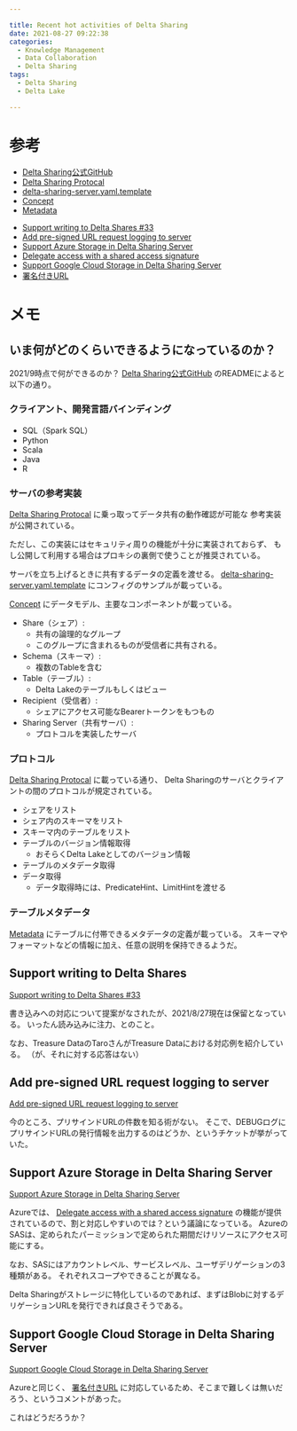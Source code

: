 ```yaml
---

title: Recent hot activities of Delta Sharing
date: 2021-08-27 09:22:38
categories:
  - Knowledge Management
  - Data Collaboration
  - Delta Sharing
tags:
  - Delta Sharing
  - Delta Lake

---
```


# 参考

* [Delta Sharing公式GitHub]
* [Delta Sharing Protocal]
* [delta-sharing-server.yaml.template]
* [Concept]
* [Metadata]

[Delta Sharing公式GitHub]: https://github.com/delta-io/delta-sharing
[Delta Sharing Protocal]: https://github.com/delta-io/delta-sharing/blob/main/PROTOCOL.md
[delta-sharing-server.yaml.template]: https://github.com/delta-io/delta-sharing/blob/main/server/src/universal/conf/delta-sharing-server.yaml.template
[Concept]: https://github.com/delta-io/delta-sharing/blob/main/PROTOCOL.md#concepts
[Metadata]: https://github.com/delta-io/delta-sharing/blob/main/PROTOCOL.md#metadata

* [Support writing to Delta Shares #33]
* [Add pre-signed URL request logging to server]
* [Support Azure Storage in Delta Sharing Server]
* [Delegate access with a shared access signature]
* [Support Google Cloud Storage in Delta Sharing Server]
* [署名付きURL]

[Support writing to Delta Shares #33]: https://github.com/delta-io/delta-sharing/issues/33
[Add pre-signed URL request logging to server]: https://github.com/delta-io/delta-sharing/issues/39
[Support Azure Storage in Delta Sharing Server]: https://github.com/delta-io/delta-sharing/issues/21
[Delegate access with a shared access signature]: https://docs.microsoft.com/en-us/rest/api/storageservices/delegate-access-with-shared-access-signature
[Support Google Cloud Storage in Delta Sharing Server]: https://github.com/delta-io/delta-sharing/issues/20
[署名付きURL]: https://cloud.google.com/storage/docs/access-control/signed-urls

# メモ

## いま何がどのくらいできるようになっているのか？

2021/9時点で何ができるのか？
[Delta Sharing公式GitHub] のREADMEによると以下の通り。

### クライアント、開発言語バインディング

* SQL（Spark SQL）
* Python
* Scala
* Java
* R

### サーバの参考実装

[Delta Sharing Protocal] に乗っ取ってデータ共有の動作確認が可能な
参考実装が公開されている。

ただし、この実装にはセキュリティ周りの機能が十分に実装されておらず、
もし公開して利用する場合はプロキシの裏側で使うことが推奨されている。

サーバを立ち上げるときに共有するデータの定義を渡せる。
[delta-sharing-server.yaml.template] にコンフィグのサンプルが載っている。

[Concept] にデータモデル、主要なコンポーネントが載っている。

* Share（シェア）:
  * 共有の論理的なグループ
  * このグループに含まれるものが受信者に共有される。
* Schema（スキーマ）:
  * 複数のTableを含む
* Table（テーブル）:
  * Delta Lakeのテーブルもしくはビュー
* Recipient（受信者）:
  * シェアにアクセス可能なBearerトークンをもつもの
* Sharing Server（共有サーバ）:
  * プロトコルを実装したサーバ


### プロトコル

[Delta Sharing Protocal] に載っている通り、
Delta Sharingのサーバとクライアントの間のプロトコルが規定されている。

* シェアをリスト
* シェア内のスキーマをリスト
* スキーマ内のテーブルをリスト
* テーブルのバージョン情報取得
  * おそらくDelta Lakeとしてのバージョン情報
* テーブルのメタデータ取得
* データ取得
  * データ取得時には、PredicateHint、LimitHintを渡せる

### テーブルメタデータ

[Metadata] にテーブルに付帯できるメタデータの定義が載っている。
スキーマやフォーマットなどの情報に加え、任意の説明を保持できるようだ。

## Support writing to Delta Shares

[Support writing to Delta Shares #33]

書き込みへの対応について提案がなされたが、2021/8/27現在は保留となっている。
いったん読み込みに注力、とのこと。

なお、Treasure DataのTaroさんがTreasure Dataにおける対応例を紹介している。
（が、それに対する応答はない）

## Add pre-signed URL request logging to server

[Add pre-signed URL request logging to server]

今のところ、プリサインドURLの件数を知る術がない。
そこで、DEBUGログにプリサインドURLの発行情報を出力するのはどうか、というチケットが挙がっていた。

## Support Azure Storage in Delta Sharing Server

[Support Azure Storage in Delta Sharing Server]

Azureでは、 [Delegate access with a shared access signature] の機能が提供されているので、割と対応しやすいのでは？という議論になっている。
AzureのSASは、定められたパーミッションで定められた期間だけリソースにアクセス可能にする。

なお、SASにはアカウントレベル、サービスレベル、ユーザデリゲーションの3種類がある。
それぞれスコープやできることが異なる。

Delta Sharingがストレージに特化しているのであれば、まずはBlobに対するデリゲーションURLを発行できれば良さそうである。

## Support Google Cloud Storage in Delta Sharing Server

[Support Google Cloud Storage in Delta Sharing Server]

Azureと同じく、 [署名付きURL] に対応しているため、そこまで難しくは無いだろう、というコメントがあった。

これはどうだろうか？

<!-- vim: set et tw=0 ts=2 sw=2: -->

